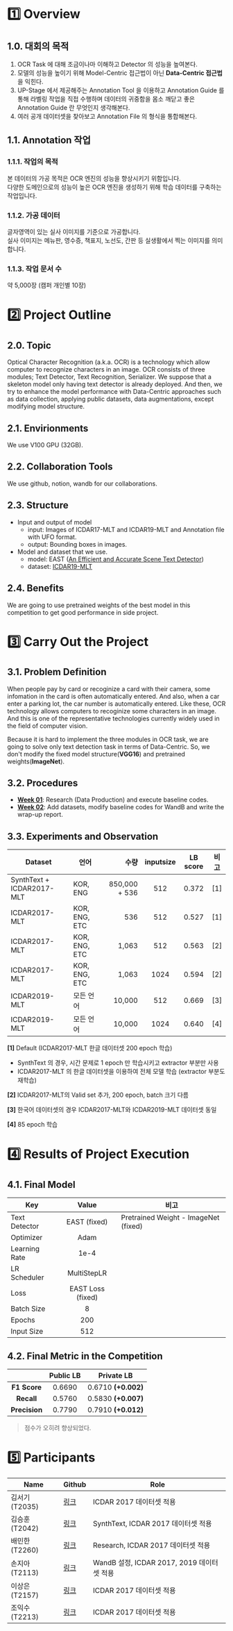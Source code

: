 # :one: Overview

## 1.0. 대회의 목적 

1. OCR Task 에 대해 조금이나마 이해하고 Detector 의 성능을 높여본다.
2. 모델의 성능을 높이기 위해 Model-Centric 접근법이 아닌 **Data-Centric 접근법**을 익힌다.
3. UP-Stage 에서 제공해주는 Annotation Tool 을 이용하고 Annotation Guide 를 통해 라벨링 작업을 직접 수행하며 데이터의 귀중함을 몸소 깨닫고 좋은 Annotation Guide 란 무엇인지 생각해본다.
4. 여러 공개 데이터셋을 찾아보고 Annotation File 의 형식을 통합해본다.

## 1.1. Annotation 작업

### 1.1.1. 작업의 목적

본 데이터의 가공 목적은 OCR 엔진의 성능을 향상시키기 위함입니다.  
다양한 도메인으로의 성능이 높은 OCR 엔진을 생성하기 위해 학습 데이터를 구축하는 작업입니다.

### 1.1.2. 가공 데이터

글자영역이 있는 실사 이미지를 기준으로 가공합니다.   
실사 이미지는 메뉴판, 영수증, 책표지, 노선도, 간판 등 실생활에서 찍는 이미지를 의미합니다.

### 1.1.3. 작업 문서 수

약 5,000장 (캠퍼 개인별 10장)

# :two: Project Outline

## 2.0. Topic

Optical Character Recognition (a.k.a. OCR) is a technology which allow computer to recognize characters in an image. OCR consists of three modules; Text Detector, Text Recognition, Serializer. We suppose that a skeleton model only having text detector is already deployed. And then, we try to enhance the model performance with Data-Centric approaches such as data collection, applying public datasets, data augmentations, except modifying model structure.

## 2.1. Envirionments

We use V100 GPU (32GB).

## 2.2. Collaboration Tools

We use github, notion, wandb for our collaborations.

## 2.3. Structure

* Input and output of model
  * input: Images of ICDAR17-MLT and ICDAR19-MLT and Annotation file with UFO format.
  * output: Bounding boxes in images.
* Model and dataset that we use.
  * model: EAST ([An Efficient and Accurate Scene Text Detector](https://arxiv.org/abs/1704.03155))
  * dataset: [ICDAR19-MLT](https://rrc.cvc.uab.es/?ch=15)

## 2.4. Benefits

We are going to use pretrained weights of the best model in this competition to get good performance in side project.



# :three: Carry Out the Project

## 3.1. Problem Definition

When people pay by card or recoginize a card with their camera, some infomation in the card is often automatically entered. And also, when a car enter a parking lot, the car number is automatically entered. Like these, OCR technology allows computers to recoginize some characters in an image. And this is one of the representative technologies currently widely used in the field of computer vision.  

Because it is hard to implement the three modules in OCR task, we are going to solve only text detection task in terms of Data-Centric. So, we don't modify the fixed model structure(**VGG16**) and pretrained weights(**ImageNet**).

## 3.2. Procedures

* **<u>Week 01</u>**: Research (Data Production) and execute baseline codes.
* **<u>Week 02</u>**: Add datasets, modify baseline codes for WandB and write the wrap-up report.

## 3.3. Experiments and Observation

| Dataset                   | 언어          |          수량 | inputsize | LB score | 비고 |
| ------------------------- | ------------- | ------------: | :-------: | :------: | :--: |
| SynthText + ICDAR2017-MLT | KOR, ENG      | 850,000 + 536 |    512    |  0.372   | [1]  |
| ICDAR2017-MLT             | KOR, ENG, ETC |           536 |    512    |  0.527   | [1]  |
| ICDAR2017-MLT             | KOR, ENG, ETC |         1,063 |    512    |  0.563   | [2]  |
| ICDAR2017-MLT             | KOR, ENG, ETC |         1,063 |   1024    |  0.594   | [2]  |
| ICDAR2019-MLT             | 모든 언어     |        10,000 |    512    |  0.669   | [3]  |
| ICDAR2019-MLT             | 모든 언어     |        10,000 |   1024    |  0.640   | [4]  |

**[1]** Default (ICDAR2017-MLT 한글 데이터셋 200 epoch 학습)

- SynthText 의 경우, 시간 문제로 1 epoch 만 학습시키고 extractor 부분만 사용
- ICDAR2017-MLT 의 한글 데이터셋을 이용하여 전체 모델 학습 (extractor 부분도 재학습)

**[2]** ICDAR2017-MLT의 Valid set 추가, 200 epoch, batch 크기 다름

**[3]** 한국어 데이터셋의 경우 ICDAR2017-MLT와 ICDAR2019-MLT 데이터셋 동일

**[4]** 85 epoch 학습

# :four: Results of Project Execution

## 4.1. Final Model

| Key           |       Value       | 비고                                 |
| ------------- | :---------------: | ------------------------------------ |
| Text Detector |   EAST (fixed)    | Pretrained Weight - ImageNet (fixed) |
| Optimizer     |       Adam        |                                      |
| Learning Rate |       1e-4        |                                      |
| LR Scheduler  |    MultiStepLR    |                                      |
| Loss          | EAST Loss (fixed) |                                      |
| Batch Size    |         8         |                                      |
| Epochs        |        200        |                                      |
| Input Size    |        512        |                                      |

## 4.2. Final Metric in the Competition

|               | Public LB |     Private LB      |
| :-----------: | :-------: | :-----------------: |
| **F1 Score**  |  0.6690   | 0.6710 **(+0.002)** |
|  **Recall**   |  0.5760   | 0.5830 **(+0.007)** |
| **Precision** |  0.7790   | 0.7910 **(+0.012)** |

> 점수가 오히려 향상되었다.

# :five: Participants

| Name           | Github                                      | Role                                       |
| -------------- | ------------------------------------------- | ------------------------------------------ |
| 김서기 (T2035) | [링크](https://github.com/seogi98)          | ICDAR 2017 데이터셋 적용                   |
| 김승훈 (T2042) | [링크](https://github.com/lead-me-read-me)  | SynthText, ICDAR 2017 데이터셋 적용        |
| 배민한 (T2260) | [링크](https://github.com/Minhan-Bae)       | Research, ICDAR 2017 데이터셋 적용         |
| 손지아 (T2113) | [링크](https://github.com/oikosohn)         | WandB 설정, ICDAR 2017, 2019 데이터셋 적용 |
| 이상은 (T2157) | [링크](https://github.com/lisy0123)         | ICDAR 2017 데이터셋 적용                   |
| 조익수 (T2213) | [링크](https://github.com/projectcybersyn2) | ICDAR 2017 데이터셋 적용                   |


